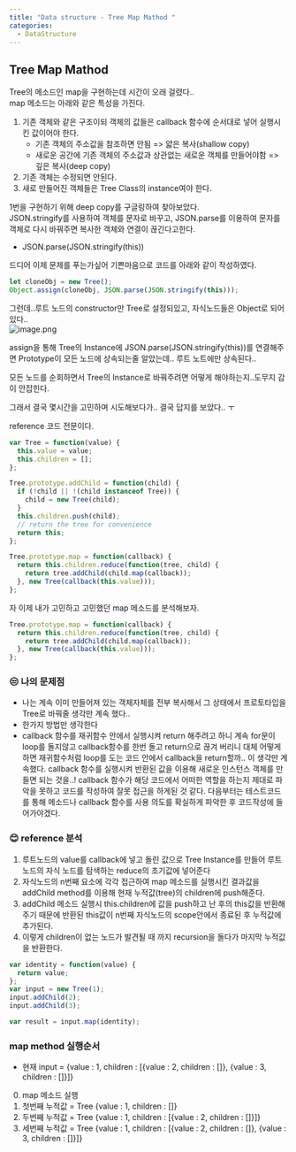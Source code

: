 ```yaml
---
title: "Data structure - Tree Map Mathod "
categories:
  - DataStructure
---
```

## Tree Map Mathod 

Tree의 메소드인 map을 구현하는데 시간이 오래 걸렸다..  
map 메소드는 아래와 같은 특성을 가진다.  
1. 기존 객체와 같은 구조이되 객체의 값들은 callback 함수에 순서대로 넣어 실행시킨 값이어야 한다.
	- 기존 객체의 주소값을 참조하면 안됨 => 얇은 복사(shallow copy)
    - 새로운 공간에 기존 객체의 주소값과 상관없는 새로운 객체를 만들어야함 => 깊은 복사(deep copy)
2. 기존 객체는 수정되면 안된다.
3. 새로 만들어진 객체들은 Tree Class의 instance여야 한다.


1번을 구현하기 위해 deep copy를 구글링하여 찾아보았다.  
JSON.stringify를 사용하여 객체를 문자로 바꾸고, JSON.parse를 이용하여 문자를 객체로 다시 바꿔주면 복사한 객체와 연결이 끊긴다고한다.  
- JSON.parse(JSON.stringify(this))  

드디어 이제 문제를 푸는가싶어 기쁜마음으로 코드를 아래와 같이 작성하였다.  

```js
let cloneObj = new Tree();
Object.assign(cloneObj, JSON.parse(JSON.stringify(this)));
```

그런데..루트 노드의 constructor만 Tree로 설정되있고, 자식노드들은 Object로 되어있다..  
![image.png](https://images.velog.io/post-images/yhe228/35220f10-223f-11ea-8a8a-754eee579194/image.png)  

assign을 통해 Tree의 Instance에 JSON.parse(JSON.stringify(this))를 연결해주면 Prototype이 모든 노드에 상속되는줄 알았는데.. 루트 노트에만 상속된다..  

모든 노드를 순회하면서 Tree의 Instance로 바꿔주려면 어떻게 해야하는지..도무지 감이 안잡힌다.  

그래서 결국 몇시간을 고민하며 시도해보다가.. 결국 답지를 보았다.. ㅜ  

reference 코드 전문이다.  

```js
var Tree = function(value) {
  this.value = value;
  this.children = [];
};

Tree.prototype.addChild = function(child) {
  if (!child || !(child instanceof Tree)) {
    child = new Tree(child);
  }
  this.children.push(child);
  // return the tree for convenience
  return this;
};

Tree.prototype.map = function(callback) {
  return this.children.reduce(function(tree, child) {
    return tree.addChild(child.map(callback));
  }, new Tree(callback(this.value)));
};
```

자 이제 내가 고민하고 고민했던 map 메소드를 분석해보자.  

```js
Tree.prototype.map = function(callback) {
  return this.children.reduce(function(tree, child) {
    return tree.addChild(child.map(callback));
  }, new Tree(callback(this.value)));
};
```

### 😒 나의 문제점
- 나는 계속 이미 만들어져 있는 객체자체를 전부 복사해서 그 상태에서 프로토타입을 Tree로 바꿔줄 생각만 계속 했다..  
- 한가지 방법만 생각한다
- callback 함수를 재귀함수 안에서 실행시켜 return 해주려고 하니 계속 for문이 loop를 돌지않고 callback함수를 한번 돌고 return으로 끊겨 버리니 대체 어떻게하면 재귀함수처럼 loop를 도는 코드 안에서 callback을 return할까.. 이 생각만 계속했다. callback 함수를 실행시켜 반환된 값을 이용해 새로운 인스턴스 객체를 만들면 되는 것을..! callback 함수가 해당 코드에서 어떠한 역할을 하는지 제대로 파악을 못하고 코드를 작성하여 잘못 접근을 하게된 것 같다. 다음부터는 테스트코드를 통해 메소드나 callback 함수를 사용 의도를 확실하게 파악한 후 코드작성에 들어가야겠다. 

### 😊 reference 분석 
1. 루트노드의 value를 callback에 넣고 돌린 값으로 Tree Instance를 만들어 루트 노드의 자식 노드를 탐색하는 reduce의 초기값에 넣어준다
2. 자식노드의 n번째 요소에 각각 접근하여 map 메소드를 실행시킨 결과값을 addChild method를 이용해 현재 누적값(tree)의 children에 push해준다.
3. addChild 메소드 실행시 this.children에 값을 push하고 난 후의 this값을 반환해주기 때문에 반환된 this값이 n번째 자식노드의 scope안에서 종료된 후 누적값에 추가된다.
4. 이렇게 children이 없는 노드가 발견될 때 까지 recursion을 돌다가 마지막 누적값을 반환한다.



```js
var identity = function(value) {
  return value;
};
var input = new Tree(1);
input.addChild(2);
input.addChild(3);

var result = input.map(identity);
```
### map method 실행순서
- 현재 input = {value : 1, children : [{value : 2, children : []}, {value : 3, children : []}]}  
0. map 메소드 실행
1. 첫번째 누적값 = Tree {value : 1, children : []}
2. 두번째 누적값 = Tree {value : 1, children : [{value : 2, children : []}]}
3. 세번째 누적값 = Tree {value : 1, children : [{value : 2, children : []}, {value : 3, children : []}]}



